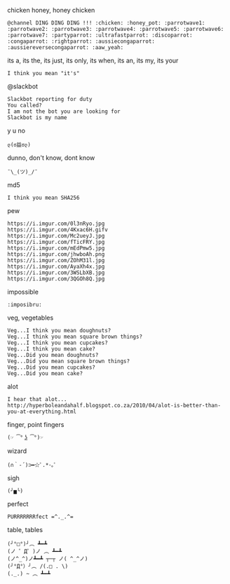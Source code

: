 chicken honey, honey chicken

```
@channel DING DING DING !!! :chicken: :honey_pot: :parrotwave1: :parrotwave2: :parrotwave3: :parrotwave4: :parrotwave5: :parrotwave6: :parrotwave7: :partyparrot: :ultrafastparrot: :discoparrot: :congaparrot: :rightparrot: :aussiecongaparrot: :aussiereversecongaparrot: :aaw_yeah:
```


its a, its the, its just, its only, its when, its an, its my, its your

```
I think you mean "it's"
```


@slackbot

```
Slackbot reporting for duty
You called?
I am not the bot you are looking for
Slackbot is my name
```

y u no

```
ლ(ಠ益ಠლ)
```


dunno, don't know, dont know

```
¯\_(ツ)_/¯
```

md5

```
I think you mean SHA256
```

pew

```
https://i.imgur.com/0l3nRyo.jpg
https://i.imgur.com/4Kxac6H.gifv
https://i.imgur.com/Mc2ueyJ.jpg
https://i.imgur.com/fTicFRY.jpg
https://i.imgur.com/mEdPmw5.jpg
https://i.imgur.com/jhwboAh.png
https://i.imgur.com/ZOhM31l.jpg
https://i.imgur.com/AyaXh4x.jpg
https://i.imgur.com/3WSLbXB.jpg
https://i.imgur.com/3QGOh8Q.jpg
```


impossible

```
:imposibru:
```


veg, vegetables

```
Veg...I think you mean doughnuts?
Veg...I think you mean square brown things?
Veg...I think you mean cupcakes?
Veg...I think you mean cake?
Veg...Did you mean doughnuts?
Veg...Did you mean square brown things?
Veg...Did you mean cupcakes?
Veg...Did you mean cake?
```


alot

```
I hear that alot... http://hyperboleandahalf.blogspot.co.za/2010/04/alot-is-better-than-you-at-everything.html
```


finger, point fingers

```
(☞ ͡° ͜ʖ ͡°)☞
```

wizard

```
(∩｀-´)⊃━☆ﾟ.*･｡ﾟ
```

sigh

```
(╯▅╰)
```

perfect

```
PURRRRRRRfect =^._.^=
```


table, tables

```
(╯°□°)╯︵ ┻━┻
(ノ ゜Д゜)ノ ︵ ┻━┻
(ノ^_^)ノ┻━┻ ┬─┬ ノ( ^_^ノ)
(╯°Д°）╯︵ /(.□ . \)
(._.) ~ ︵ ┻━┻
```

